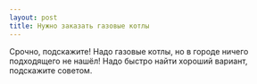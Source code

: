 ```yaml
---
layout: post 
title: Нужно заказать газовые котлы 
--- 
```

Срочно, подскажите! Надо газовые котлы, но в городе ничего подходящего не нашёл! Надо быстро найти хороший вариант, подскажите советом.